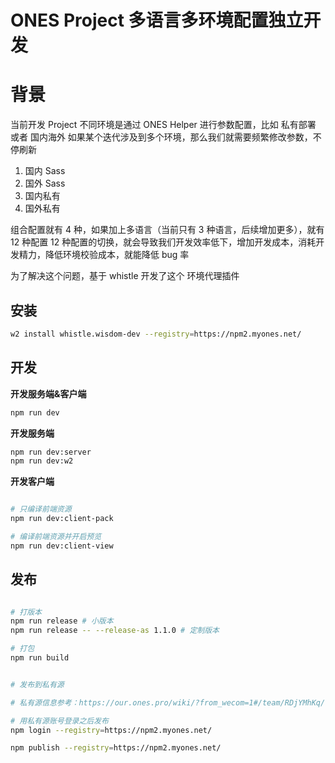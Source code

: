 # ONES Project 多语言多环境配置独立开发

# 背景

当前开发 Project 不同环境是通过 ONES Helper 进行参数配置，比如 私有部署 或者 国内海外
如果某个迭代涉及到多个环境，那么我们就需要频繁修改参数，不停刷新

1. 国内 Sass
2. 国外 Sass
3. 国内私有
4. 国外私有

组合配置就有 4 种，如果加上多语言（当前只有 3 种语言，后续增加更多），就有 12 种配置
12 种配置的切换，就会导致我们开发效率低下，增加开发成本，消耗开发精力，降低环境校验成本，就能降低 bug 率

为了解决这个问题，基于 whistle 开发了这个 环境代理插件

## 安装

```sh
w2 install whistle.wisdom-dev --registry=https://npm2.myones.net/
```

## 开发

**开发服务端&客户端**

```sh
npm run dev
```

**开发服务端**

```sh
npm run dev:server
npm run dev:w2
```

**开发客户端**

```sh

# 只编译前端资源
npm run dev:client-pack

# 编译前端资源并开启预览
npm run dev:client-view
```

## 发布

```sh

# 打版本
npm run release # 小版本
npm run release -- --release-as 1.1.0 # 定制版本

# 打包
npm run build


# 发布到私有源

# 私有源信息参考：https://our.ones.pro/wiki/?from_wecom=1#/team/RDjYMhKq/space/H8a3Zh9m/page/PgNzT55o

# 用私有源账号登录之后发布
npm login --registry=https://npm2.myones.net/

npm publish --registry=https://npm2.myones.net/
```
